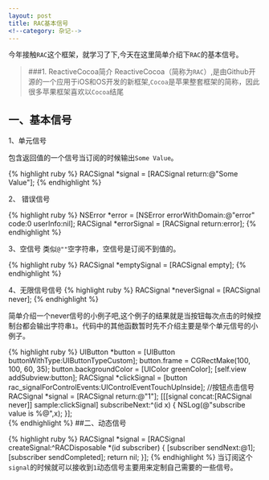 ```yaml
---
layout: post
title: RAC基本信号
<!--category: 杂记-->
---
```

  今年接触`RAC`这个框架，就学习了下,今天在这里简单介绍下`RAC`的基本信号。
> ###1. ReactiveCocoa简介
> ReactiveCocoa（简称为`RAC`）,是由Github开源的一个应用于iOS和OS开发的新框架,`Cocoa`是苹果整套框架的简称，因此很多苹果框架喜欢以`Cocoa`结尾

## 一、基本信号
1、单元信号
 
 包含返回值的一个信号当订阅的时候输出`Some Value`。
	
{% highlight ruby %}
RACSignal *signal = [RACSignal return:@"Some Value"];
{% endhighlight %}
	
	
2、 错误信号

{% highlight ruby %}
NSError *error = [NSError errorWithDomain:@"error" code:0 userInfo:nil];
 RACSignal *errorSignal = [RACSignal return:error];
{% endhighlight %}
	

3、空信号
类似`@""`空字符串，空信号是订阅不到值的。
	
	
{% highlight ruby %}
RACSignal *emptySignal = [RACSignal empty];
{% endhighlight %}

4、无限信号信号
{% highlight ruby %}
RACSignal *neverSignal = [RACSignal never];
{% endhighlight %}

简单介绍一个never信号的小例子吧,这个例子的结果就是当按钮每次点击的时候控制台都会输出字符串`1`。代码中的其他函数暂时先不介绍主要是举个单元信号的小例子。
		
{% highlight ruby %}
UIButton *button = [UIButton buttonWithType:UIButtonTypeCustom];
    button.frame = CGRectMake(100, 100, 60, 35);
    button.backgroundColor = [UIColor greenColor];
    [self.view addSubview:button];
RACSignal *clickSignal = [button rac_signalForControlEvents:UIControlEventTouchUpInside];   //按钮点击信号
RACSignal *signal = [RACSignal return:@"1"];
    [[[signal concat:[RACSignal never]] sample:clickSignal] subscribeNext:^(id x) {
         NSLog(@"subscribe value is %@",x);
  }];    
{% endhighlight %}
##二、动态信号 
 
{% highlight ruby %}
RACSignal *signal = [RACSignal createSignal:^RACDisposable *(id<RACSubscriber> subscriber) {
       [subscriber sendNext:@1];
       [subscriber sendCompleted];
       return nil; }];
{% endhighlight %}
当订阅这个`signal`的时候就可以接收到`1`动态信号主要用来定制自己需要的一些信号。
